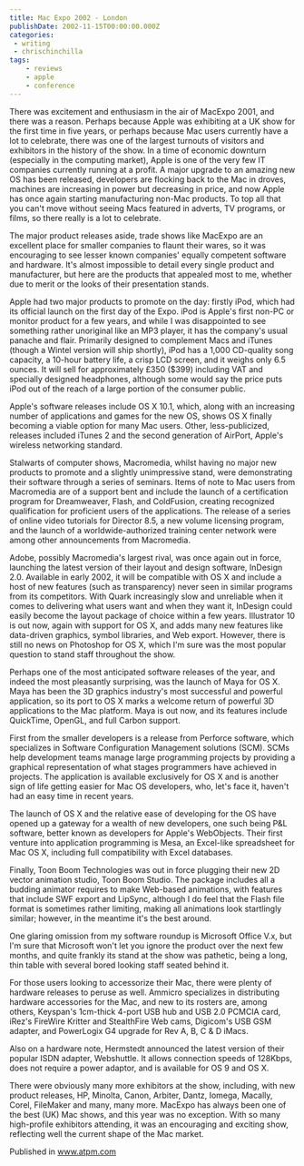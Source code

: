 ```yaml
---
title: Mac Expo 2002 - London
publishDate: 2002-11-15T00:00:00.000Z
categories:
 - writing
 - chrischinchilla
tags:
    - reviews 
    - apple 
    - conference
---
```


There was excitement and enthusiasm in the air of MacExpo 2001, and there was a reason. Perhaps because Apple was exhibiting at a UK show for the first time in five years, or perhaps because Mac users currently have a lot to celebrate, there was one of the largest turnouts of visitors and exhibitors in the history of the show. In a time of economic downturn (especially in the computing market), Apple is one of the very few IT companies currently running at a profit. A major upgrade to an amazing new OS has been released, developers are flocking back to the Mac in droves, machines are increasing in power but decreasing in price, and now Apple has once again starting manufacturing non-Mac products. To top all that you can't move without seeing Macs featured in adverts, TV programs, or films, so there really is a lot to celebrate.

The major product releases aside, trade shows like MacExpo are an excellent place for smaller companies to flaunt their wares, so it was encouraging to see lesser known companies' equally competent software and hardware. It's almost impossible to detail every single product and manufacturer, but here are the products that appealed most to me, whether due to merit or the looks of their presentation stands.

Apple had two major products to promote on the day: firstly iPod, which had its official launch on the first day of the Expo. iPod is Apple's first non-PC or monitor product for a few years, and while I was disappointed to see something rather unoriginal like an MP3 player, it has the company's usual panache and flair. Primarily designed to complement Macs and iTunes (though a Wintel version will ship shortly), iPod has a 1,000 CD-quality song capacity, a 10-hour battery life, a crisp LCD screen, and it weighs only 6.5 ounces. It will sell for approximately £350 ($399) including VAT and specially designed headphones, although some would say the price puts iPod out of the reach of a large portion of the consumer public.

Apple's software releases include OS X 10.1, which, along with an increasing number of applications and games for the new OS, shows OS X finally becoming a viable option for many Mac users. Other, less-publicized, releases included iTunes 2 and the second generation of AirPort, Apple's wireless networking standard.

Stalwarts of computer shows, Macromedia, whilst having no major new products to promote and a slightly unimpressive stand, were demonstrating their software through a series of seminars. Items of note to Mac users from Macromedia are of a support bent and include the launch of a certification program for Dreamweaver, Flash, and ColdFusion, creating recognized qualification for proficient users of the applications. The release of a series of online video tutorials for Director 8.5, a new volume licensing program, and the launch of a worldwide-authorized training center network were among other announcements from Macromedia.

Adobe, possibly Macromedia's largest rival, was once again out in force, launching the latest version of their layout and design software, InDesign 2.0. Available in early 2002, it will be compatible with OS X and include a host of new features (such as transparency) never seen in similar programs from its competitors. With Quark increasingly slow and unreliable when it comes to delivering what users want and when they want it, InDesign could easily become the layout package of choice within a few years. Illustrator 10 is out now, again with support for OS X, and adds many new features like data-driven graphics, symbol libraries, and Web export. However, there is still no news on Photoshop for OS X, which I'm sure was the most popular question to stand staff throughout the show.

Perhaps one of the most anticipated software releases of the year, and indeed the most pleasantly surprising, was the launch of Maya for OS X. Maya has been the 3D graphics industry's most successful and powerful application, so its port to OS X marks a welcome return of powerful 3D applications to the Mac platform. Maya is out now, and its features include QuickTime, OpenGL, and full Carbon support.

First from the smaller developers is a release from Perforce software, which specializes in Software Configuration Management solutions (SCM). SCMs help development teams manage large programming projects by providing a graphical representation of what stages programmers have achieved in projects. The application is available exclusively for OS X and is another sign of life getting easier for Mac OS developers, who, let's face it, haven't had an easy time in recent years.

The launch of OS X and the relative ease of developing for the OS have opened up a gateway for a wealth of new developers, one such being P&L software, better known as developers for Apple's WebObjects. Their first venture into application programming is Mesa, an Excel-like spreadsheet for Mac OS X, including full compatibility with Excel databases.

Finally, Toon Boom Technologies was out in force plugging their new 2D vector animation studio, Toon Boom Studio. The package includes all a budding animator requires to make Web-based animations, with features that include SWF export and LipSync, although I do feel that the Flash file format is sometimes rather limiting, making all animations look startlingly similar; however, in the meantime it's the best around.

One glaring omission from my software roundup is Microsoft Office V.x, but I'm sure that Microsoft won't let you ignore the product over the next few months, and quite frankly its stand at the show was pathetic, being a long, thin table with several bored looking staff seated behind it.

For those users looking to accessorize their Mac, there were plenty of hardware releases to peruse as well. Ammicro specializes in distributing hardware accessories for the Mac, and new to its rosters are, among others, Keyspan's 1cm-thick 4-port USB hub and USB 2.0 PCMCIA card, iRez's FireWire Kritter and StealthFire Web cams, Digicom's USB GSM adapter, and PowerLogix G4 upgrade for Rev A, B, C & D iMacs.

Also on a hardware note, Hermstedt announced the latest version of their popular ISDN adapter, Webshuttle. It allows connection speeds of 128Kbps, does not require a power adaptor, and is available for OS 9 and OS X.

There were obviously many more exhibitors at the show, including, with new product releases, HP, Minolta, Canon, Arbiter, Dantz, Iomega, Macally, Corel, FileMaker and many, many more. MacExpo has always been one of the best (UK) Mac shows, and this year was no exception. With so many high-profile exhibitors attending, it was an encouraging and exciting show, reflecting well the current shape of the Mac market.

Published in <a href="https://www.atpm.com" target="_blank">www.atpm.com</a>
